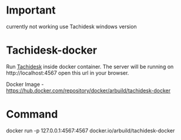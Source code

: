 # Important
currently not working use Tachidesk windows version

# Tachidesk-docker
Run [Tachidesk](https://github.com/AriaMoradi/Tachidesk) inside docker container. The server will be running on http://localhost:4567 open this url in your browser.

Docker Image - https://hub.docker.com/repository/docker/arbuild/tachidesk-docker

# Command
docker run -p 127.0.0.1:4567:4567 docker.io/arbuild/tachidesk-docker
